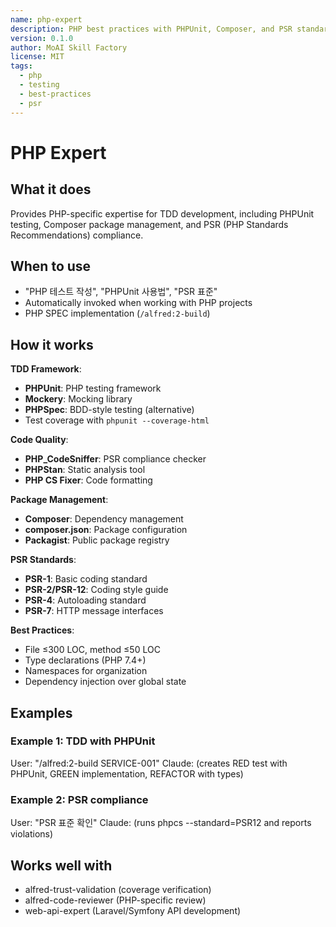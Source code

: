 ```yaml
---
name: php-expert
description: PHP best practices with PHPUnit, Composer, and PSR standards
version: 0.1.0
author: MoAI Skill Factory
license: MIT
tags:
  - php
  - testing
  - best-practices
  - psr
---
```


# PHP Expert

## What it does

Provides PHP-specific expertise for TDD development, including PHPUnit testing, Composer package management, and PSR (PHP Standards Recommendations) compliance.

## When to use

- "PHP 테스트 작성", "PHPUnit 사용법", "PSR 표준"
- Automatically invoked when working with PHP projects
- PHP SPEC implementation (`/alfred:2-build`)

## How it works

**TDD Framework**:
- **PHPUnit**: PHP testing framework
- **Mockery**: Mocking library
- **PHPSpec**: BDD-style testing (alternative)
- Test coverage with `phpunit --coverage-html`

**Code Quality**:
- **PHP_CodeSniffer**: PSR compliance checker
- **PHPStan**: Static analysis tool
- **PHP CS Fixer**: Code formatting

**Package Management**:
- **Composer**: Dependency management
- **composer.json**: Package configuration
- **Packagist**: Public package registry

**PSR Standards**:
- **PSR-1**: Basic coding standard
- **PSR-2/PSR-12**: Coding style guide
- **PSR-4**: Autoloading standard
- **PSR-7**: HTTP message interfaces

**Best Practices**:
- File ≤300 LOC, method ≤50 LOC
- Type declarations (PHP 7.4+)
- Namespaces for organization
- Dependency injection over global state

## Examples

### Example 1: TDD with PHPUnit
User: "/alfred:2-build SERVICE-001"
Claude: (creates RED test with PHPUnit, GREEN implementation, REFACTOR with types)

### Example 2: PSR compliance
User: "PSR 표준 확인"
Claude: (runs phpcs --standard=PSR12 and reports violations)

## Works well with

- alfred-trust-validation (coverage verification)
- alfred-code-reviewer (PHP-specific review)
- web-api-expert (Laravel/Symfony API development)
